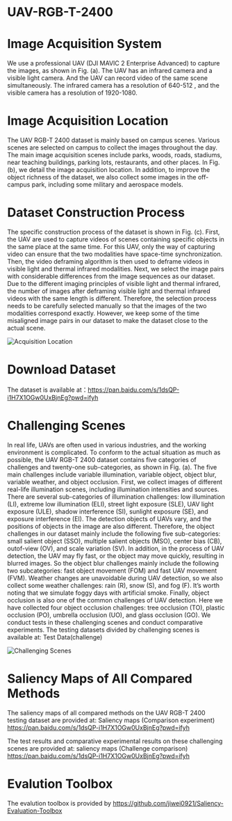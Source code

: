 # UAV-RGB-T-2400
# Image Acquisition System
We use a professional UAV (DJI MAVIC 2 Enterprise Advanced) to capture the images, as shown in Fig. (a). The UAV has an infrared camera and a visible light camera. And the UAV can record video of the same scene simultaneously. The infrared camera has a resolution of 640-512 , and the visible camera has a resolution of 1920-1080.
# Image Acquisition Location
The UAV RGB-T 2400 dataset is mainly based on campus scenes. Various scenes are selected on campus to collect the images throughout the day. The main image acquisition scenes include parks, woods, roads, stadiums, near teaching buildings,
parking lots, restaurants, and other places. In Fig.(b), we detail the image acquisition location. In addition, to improve the object richness of the dataset, we also collect some images in the off-campus park, including some military and aerospace models.
# Dataset Construction Process
The specific construction process of the dataset is shown in Fig. (c). First, the UAV are used to capture videos of scenes containing specific objects in the same place at the same time. For this UAV, only the way of capturing video can ensure that the two modalities have space-time synchronization. Then, the video deframing algorithm is then used to deframe videos in visible light and thermal infrared modalities. Next, we select the image pairs with considerable differences from the image sequences as our dataset. Due to the different imaging principles of visible light and thermal infrared, the number of images after deframing visible light and thermal infrared videos with the same length is different. Therefore, the selection process needs to be carefully selected manually so that the images of the two modalities correspond exactly. However, we keep some of the time misaligned image pairs in our dataset to make the dataset close to the actual scene.

![Acquisition Location](https://github.com/VDT-2048/UAV-RGB-T-2400/assets/101933818/6dbd8c9a-06fd-4d50-b7e8-95983dbb261a)


# Download Dataset

The dataset is available at：https://pan.baidu.com/s/1dsQP-i1H7X1OGw0UxBjnEg?pwd=ifyh

# Challenging Scenes
In real life, UAVs are often used in various industries, and the working environment is complicated. To conform to the actual situation as much as possible, the UAV RGB-T 2400 dataset contains five categories of challenges and twenty-one
sub-categories, as shown in Fig. (a). The five main challenges include variable illumination, variable object, object blur, variable weather, and object occlusion. First, we collect images of different real-life illumination scenes, including illumination intensities and sources. There are several sub-categories of illumination challenges: low illumination (LI), extreme low illumination (ELI), street light exposure (SLE), UAV light exposure (ULE), shadow interference (SI), sunlight exposure (SE), and exposure interference (EI). The detection objects of UAVs vary, and the positions of objects in the image are also different. Therefore, the object challenges in our dataset mainly include the following five sub-categories: small salient object (SSO), multiple salient objects (MSO), center bias (CB), outof-view (OV), and scale variation (SV). In addition, in the process of UAV detection, the UAV may fly fast, or the object may move quickly, resulting in blurred images. So the object blur challenges mainly include the following two subcategories: fast object movement (FOM) and fast UAV movement (FVM). Weather changes are unavoidable during UAV detection, so we also collect some weather challenges: rain (R), snow (S), and fog (F). It’s worth noting that we simulate foggy days with artificial smoke. Finally, object occlusion is also one of the common challenges of UAV detection. Here we have collected four object occlusion challenges: tree occlusion (TO), plastic occlusion (PO), umbrella occlusion (UO), and glass occlusion (GO).
We conduct tests in these challenging scenes and conduct comparative experiments. 
The testing datasets divided by challenging scenes is available at: Test Data(challenge)

![Challenging Scenes](https://github.com/VDT-2048/UAV-RGB-T-2400/assets/101933818/eae6a763-6c47-4785-95d0-f52643bfd023)


# Saliency Maps of All Compared Methods
The saliency maps of all compared methods on the UAV RGB-T 2400 testing dataset are provided at: Saliency maps (Comparison experiment) https://pan.baidu.com/s/1dsQP-i1H7X1OGw0UxBjnEg?pwd=ifyh

The test results and comparative experimental results on these challenging scenes are provided at: saliency maps (Challenge comparison) https://pan.baidu.com/s/1dsQP-i1H7X1OGw0UxBjnEg?pwd=ifyh

# Evalution Toolbox
The evalution toolbox is provided by https://github.com/jiwei0921/Saliency-Evaluation-Toolbox
